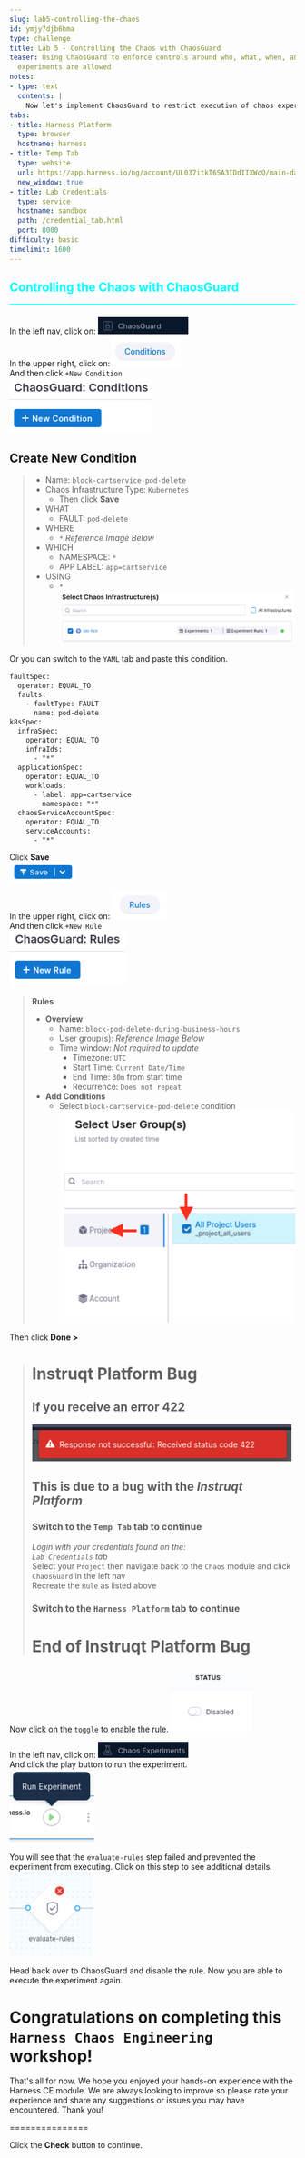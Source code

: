 ```yaml
---
slug: lab5-controlling-the-chaos
id: ymjy7djb6hma
type: challenge
title: Lab 5 - Controlling the Chaos with ChaosGuard
teaser: Using ChaosGuard to enforce controls around who, what, when, and where chaos
  experiments are allowed
notes:
- type: text
  contents: |
    Now let's implement ChaosGuard to restrict execution of chaos experiments.
tabs:
- title: Harness Platform
  type: browser
  hostname: harness
- title: Temp Tab
  type: website
  url: https://app.harness.io/ng/account/UL037itkT6SA3IDdIIXWcQ/main-dashboard
  new_window: true
- title: Lab Credentials
  type: service
  hostname: sandbox
  path: /credential_tab.html
  port: 8000
difficulty: basic
timelimit: 1600
---
```


<style type="text/css" rel="stylesheet">
hr.cyan { background-color: cyan; color: cyan; height: 2px; margin-bottom: -10px; }
h2.cyan { color: cyan; }
</style><h2 class="cyan">Controlling the Chaos with ChaosGuard</h2>
<hr class="cyan">
<br>

In the left nav, click on: ![ce_nav_chaosguard.png](https://raw.githubusercontent.com/harness-community/field-workshops/main/se-workshop-ce/assets/images/ce_nav_chaosguard.png) <br>
In the upper right, click on: ![ce_chaosguard_conditions.png](https://raw.githubusercontent.com/harness-community/field-workshops/main/se-workshop-ce/assets/images/ce_chaosguard_conditions.png) <br>
And then click ```+New Condition``` <br>
![ce_new_condition.png](https://raw.githubusercontent.com/harness-community/field-workshops/main/se-workshop-ce/assets/images/ce_new_condition.png) <br>

## Create New Condition
> - Name: ```block-cartservice-pod-delete```
> - Chaos Infrastructure Type: ```Kubernetes```
>   - Then click **Save**
> - WHAT
>   - FAULT: `pod-delete`
> - WHERE
>   - `*`  *Reference Image Below*
> - WHICH
>   - NAMESPACE: `*`
>   - APP LABEL: `app=cartservice`
> - USING
>   - `*`
> ![ce_chaosguard_select_infra.png](https://raw.githubusercontent.com/harness-community/field-workshops/main/se-workshop-ce/assets/images/ce_chaosguard_select_infra.png) <br>

Or you can switch to the `YAML` tab and paste this condition.
```
faultSpec:
  operator: EQUAL_TO
  faults:
    - faultType: FAULT
      name: pod-delete
k8sSpec:
  infraSpec:
    operator: EQUAL_TO
    infraIds:
      - "*"
  applicationSpec:
    operator: EQUAL_TO
    workloads:
      - label: app=cartservice
        namespace: "*"
  chaosServiceAccountSpec:
    operator: EQUAL_TO
    serviceAccounts:
      - "*"
```

Click **Save** <br>
![ce_save.png](https://raw.githubusercontent.com/harness-community/field-workshops/main/se-workshop-ce/assets/images/ce_save.png) <br>

In the upper right, click on: ![ce_chaosguard_rules.png](https://raw.githubusercontent.com/harness-community/field-workshops/main/se-workshop-ce/assets/images/ce_chaosguard_rules.png) <br>
And then click ```+New Rule``` <br>
![ce_new_rule.png](https://raw.githubusercontent.com/harness-community/field-workshops/main/se-workshop-ce/assets/images/ce_new_rule.png) <br>


> **Rules**
> - **Overview**
>   - Name: ```block-pod-delete-during-business-hours```
>   - User group(s): *Reference Image Below*
>   - Time window: *Not required to update*
>     - Timezone: ```UTC```
>     - Start Time: ```Current Date/Time```
>     - End Time: ```30m``` from start time
>     - Recurrence: ```Does not repeat```
> - **Add Conditions**
>   - Select `block-cartservice-pod-delete` condition
> ![ce_chaosguard_select_group.png](https://raw.githubusercontent.com/harness-community/field-workshops/main/se-workshop-ce/assets/images/ce_chaosguard_select_group.png) <br>

Then click **Done >** <br>

> # Instruqt Platform Bug
> ## If you receive an error **422**
> ![ce_chaosguard_error_422.png](https://raw.githubusercontent.com/harness-community/field-workshops/main/se-workshop-ce/assets/images/ce_chaosguard_error_422.png) <br>
> ## This is due to a bug with the *Instruqt Platform*
> ### Switch to the ```Temp Tab``` tab to continue
> *Login with your credentials found on the: <br>
>  `Lab Credentials` tab* <br>
> Select your `Project` then navigate back to the `Chaos` module and click `ChaosGuard` in the left nav <br>
> Recreate the `Rule` as listed above
> ### Switch to the ```Harness Platform``` tab to continue
> # End of Instruqt Platform Bug


Now click on the `toggle` to enable the rule.
![ce_chaosguard_rule_disabled.png](https://raw.githubusercontent.com/harness-community/field-workshops/main/se-workshop-ce/assets/images/ce_chaosguard_rule_disabled.png) <br>

In the left nav, click on: ![ce_nav_experiments.png](https://raw.githubusercontent.com/harness-community/field-workshops/main/se-workshop-ce/assets/images/ce_nav_experiments.png) <br>
And click the play button to run the experiment. <br>
![ce_experiment_play_button.png](https://raw.githubusercontent.com/harness-community/field-workshops/main/se-workshop-ce/assets/images/ce_experiment_play_button.png) <br>

You will see that the `evaluate-rules` step failed and prevented the experiment from executing. Click on this step to see additional details.
![ce_chaosguard_evaluate_rules.png](https://raw.githubusercontent.com/harness-community/field-workshops/main/se-workshop-ce/assets/images/ce_chaosguard_evaluate_rules.png) <br>

Head back over to ChaosGuard and disable the rule. Now you are able to execute the experiment again. <br>

# Congratulations on completing this `Harness Chaos Engineering` workshop!
That's all for now. We hope you enjoyed your hands-on experience with the Harness CE module. We are always looking to improve so please rate your experience and share any suggestions or issues you may have encountered. Thank you!

===============

Click the **Check** button to continue.

